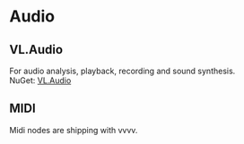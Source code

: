 # Audio

## VL.Audio

For audio analysis, playback, recording and sound synthesis.  
NuGet: [VL.Audio](https://www.nuget.org/packages/VL.Audio)

## MIDI

Midi nodes are shipping with vvvv.

